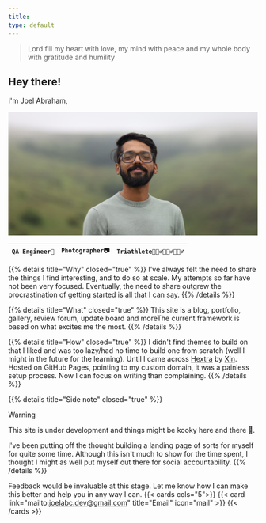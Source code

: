 ```yaml
---
title:
type: default
---
```


> Lord fill my heart with love, my mind with peace and my whole body with gratitude and humility

## **Hey there!**

I'm Joel Abraham,

![](joel.jpg)

| **`QA Engineer🐞`** | **`Photographer📷`** | **`Triathlete🏊🏽‍♂️🚴🏽‍♂️🏃🏽‍♂️`** |
| ------------------- | -------------------- | ---------------------- |

{{% details title="Why" closed="true" %}}
I've always felt the need to share the things I find interesting, and to do so at scale. My attempts so far have not been very focused. Eventually, the need to share outgrew the procrastination of getting started is all that I can say.
{{% /details %}}

{{% details title="What" closed="true" %}}
This site is a blog, portfolio, gallery, review forum, update board and moreThe current framework is based on what excites me the most.
{{% /details %}}

{{% details title="How" closed="true" %}}
I didn't find themes to build on that I liked and was too lazy/had no time to build one from scratch (well I might in the future for the learning). Until I came across [Hextra](https://imfing.github.io/hextra/) by [Xin](https://imfing.com/). Hosted on GitHub Pages, pointing to my custom domain, it was a painless setup process. Now I can focus on writing than complaining.
{{% /details %}}

{{% details title="Side note" closed="true" %}}

> [!WARNING]
> This site is under development and things might be kooky here and there 👻.

I've been putting off the thought building a landing page of sorts for myself for quite some time. Although this isn't much to show for the time spent, I thought I might as well put myself out there for social accountability.
{{% /details %}}

Feedback would be invaluable at this stage. Let me know how I can make this better and help you in any way I can.
{{< cards cols="5">}}
{{< card link="mailto:joelabc.dev@gmail.com" title="Email" icon="mail" >}}
{{< /cards >}}

